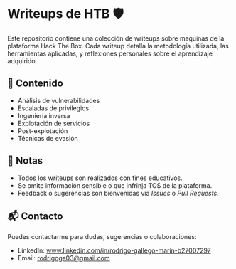 # Writeups de HTB 🛡️

Este repositorio contiene una colección de writeups sobre maquinas de la plataforma Hack The Box. Cada writeup detalla la metodología utilizada, las herramientas aplicadas, y reflexiones personales sobre el aprendizaje adquirido.

## 🧠 Contenido

- Análisis de vulnerabilidades
- Escaladas de privilegios
- Ingeniería inversa
- Explotación de servicios
- Post-explotación
- Técnicas de evasión

## 📌 Notas

- Todos los writeups son realizados con fines educativos.
- Se omite información sensible o que infrinja TOS de la plataforma.
- Feedback o sugerencias son bienvenidas vía *Issues* o *Pull Requests*.

## 📬 Contacto

Puedes contactarme para dudas, sugerencias o colaboraciones:

- LinkedIn: www.linkedin.com/in/rodrigo-gallego-marín-b27007297
- Email: rodrigoga03@gmail.com

